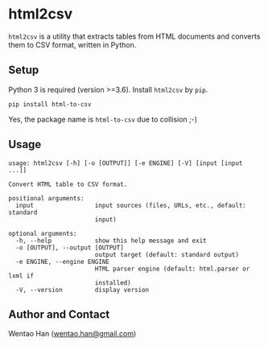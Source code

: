 # html2csv

`html2csv` is a utility that extracts tables from HTML documents and converts them to CSV format, written in Python.

## Setup

Python 3 is required (version >=3.6).  Install `html2csv` by `pip`.

```
pip install html-to-csv
```

Yes, the package name is `html-to-csv` due to collision ;-)

## Usage

```
usage: html2csv [-h] [-o [OUTPUT]] [-e ENGINE] [-V] [input [input ...]]

Convert HTML table to CSV format.

positional arguments:
  input                 input sources (files, URLs, etc., default: standard
                        input)

optional arguments:
  -h, --help            show this help message and exit
  -o [OUTPUT], --output [OUTPUT]
                        output target (default: standard output)
  -e ENGINE, --engine ENGINE
                        HTML parser engine (default: html.parser or lxml if
                        installed)
  -V, --version         display version
```

## Author and Contact

Wentao Han (wentao.han@gmail.com)
